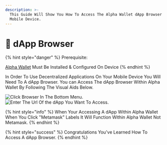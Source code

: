 ```yaml
---
description: >-
  This Guide Will Show You How To Access The Alpha Wallet dApp Browser On Your
  Mobile Device.
---
```


# 🔌 dApp Browser

{% hint style="danger" %}
Prerequisite:&#x20;

[Alpha Wallet](https://docs.phi.network/phi-wiki/use-phi-smart-chain/compatible-wallets/create-smart-chain-wallet/additional-compatible-wallets-setup/alpha-wallet-setup) Must Be Installed & Configured On Device
{% endhint %}

In Order To Use Decentralized Applications On Your Mobile Device You Will Need To A dApp Browser. You can Access The dApp Browser Within Alpha Wallet By Following The Visual Aids Below.&#x20;

![Click Browser In The Bottom Menu.](../../../../../.gitbook/assets/IMG\_5563.jpg) ![Enter The Url Of the dApp You Want To Access. ](../../../../../.gitbook/assets/IMG\_5564.jpg)

{% hint style="info" %}
When Your Accessing A dApp Within Alpha Wallet When You Click "Metamask" Labels It Will Function Within Alpha Wallet Not Metamask.  &#x20;
{% endhint %}

{% hint style="success" %}
Congratulations You've Learned How To Access A dApp Browser.&#x20;
{% endhint %}
